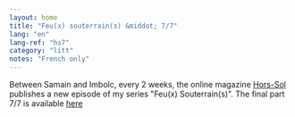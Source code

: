 ```yaml
---
layout: home
title: "Feu(x) souterrain(s) &middot; 7/7"
lang: "en"
lang-ref: "hs7"
category: "litt"
notes: "French only"
---
```

Between Samain and Imbolc, every 2 weeks, the online magazine [Hors-Sol](https://hors-sol.net/revue/) publishes a new episode of my series "Feu(x) Souterrain(s)". The final part 7/7 is available [here](https://hors-sol.net/revue/lucie-desaubliaux-finish-him/)

